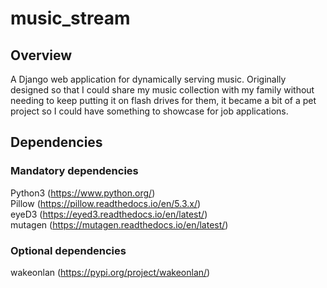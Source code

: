 # music_stream
## Overview
A Django web application for dynamically serving music. Originally designed so that I could share my music collection with my family without needing to keep putting it on flash drives for them, it became a bit of a pet project so I could have something to showcase for job applications.

## Dependencies
### Mandatory dependencies
Python3 (https://www.python.org/)</br>
Pillow (https://pillow.readthedocs.io/en/5.3.x/)</br>
eyeD3 (https://eyed3.readthedocs.io/en/latest/)</br>
mutagen (https://mutagen.readthedocs.io/en/latest/)</br>

### Optional dependencies
wakeonlan (https://pypi.org/project/wakeonlan/)
